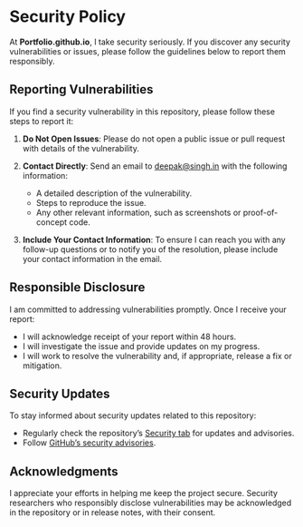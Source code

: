 # Security Policy

At **Portfolio.github.io**, I take security seriously. If you discover any security vulnerabilities or issues, please follow the guidelines below to report them responsibly.

## Reporting Vulnerabilities

If you find a security vulnerability in this repository, please follow these steps to report it:

1. **Do Not Open Issues**: Please do not open a public issue or pull request with details of the vulnerability.

2. **Contact Directly**: Send an email to [deepak@singh.in](mailto:deepak@singh.in) with the following information:
   - A detailed description of the vulnerability.
   - Steps to reproduce the issue.
   - Any other relevant information, such as screenshots or proof-of-concept code.

3. **Include Your Contact Information**: To ensure I can reach you with any follow-up questions or to notify you of the resolution, please include your contact information in the email.

## Responsible Disclosure

I am committed to addressing vulnerabilities promptly. Once I receive your report:
- I will acknowledge receipt of your report within 48 hours.
- I will investigate the issue and provide updates on my progress.
- I will work to resolve the vulnerability and, if appropriate, release a fix or mitigation.

## Security Updates

To stay informed about security updates related to this repository:
- Regularly check the repository’s [Security tab](https://github.com/xxiamdsk/Portfolio.github.io/security) for updates and advisories.
- Follow [GitHub’s security advisories](https://github.blog/changelog/2020-08-25-security-advisories/).

## Acknowledgments

I appreciate your efforts in helping me keep the project secure. Security researchers who responsibly disclose vulnerabilities may be acknowledged in the repository or in release notes, with their consent.
